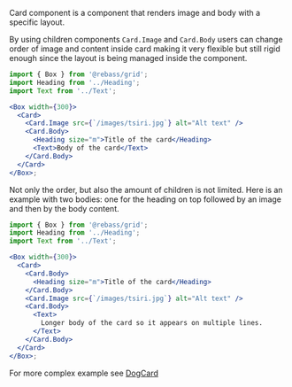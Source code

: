 Card component is a component that renders image and body with a specific layout.

By using children components `Card.Image` and `Card.Body` users can change order of image and content inside card making it very flexible but still rigid enough since the layout is being managed inside the component.

```jsx harmony
import { Box } from '@rebass/grid';
import Heading from '../Heading';
import Text from '../Text';

<Box width={300}>
  <Card>
    <Card.Image src={`/images/tsiri.jpg`} alt="Alt text" />
    <Card.Body>
      <Heading size="m">Title of the card</Heading>
      <Text>Body of the card</Text>
    </Card.Body>
  </Card>
</Box>;
```

Not only the order, but also the amount of children is not limited. Here is an example with two bodies: one for the heading on top followed by an image and then by the body content.

```jsx harmony
import { Box } from '@rebass/grid';
import Heading from '../Heading';
import Text from '../Text';

<Box width={300}>
  <Card>
    <Card.Body>
      <Heading size="m">Title of the card</Heading>
    </Card.Body>
    <Card.Image src={`/images/tsiri.jpg`} alt="Alt text" />
    <Card.Body>
      <Text>
        Longer body of the card so it appears on multiple lines.
      </Text>
    </Card.Body>
  </Card>
</Box>;
```

For more complex example see [DogCard](#/Patterns?id=dogcard)
